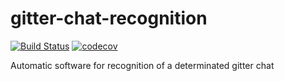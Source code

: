 # gitter-chat-recognition
[![Build Status](https://travis-ci.org/grazianocastellano/gitter-chat-recognition.svg?branch=master)](https://travis-ci.org/grazianocastellano/gitter-chat-recognition)
[![codecov](https://codecov.io/gh/grazianocastellano/gitter-chat-recognition/branch/master/graph/badge.svg)](https://codecov.io/gh/grazianocastellano/gitter-chat-recognition)

Automatic software for recognition of a determinated gitter chat  
